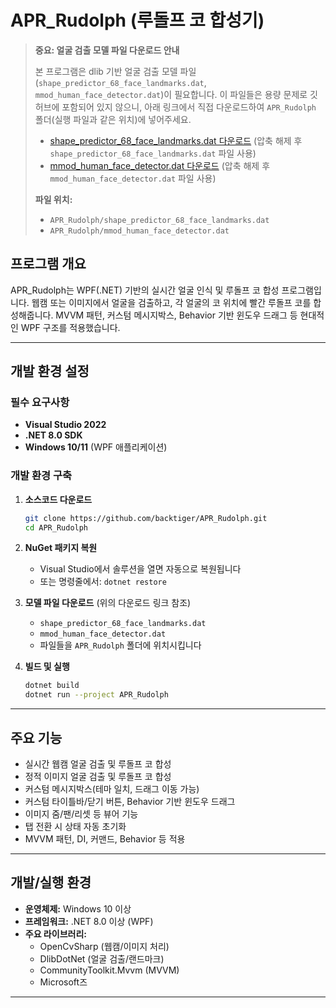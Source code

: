 # APR_Rudolph (루돌프 코 합성기)

> **중요: 얼굴 검출 모델 파일 다운로드 안내**
> 
> 본 프로그램은 dlib 기반 얼굴 검출 모델 파일(`shape_predictor_68_face_landmarks.dat`, `mmod_human_face_detector.dat`)이 필요합니다. 이 파일들은 용량 문제로 깃허브에 포함되어 있지 않으니, 아래 링크에서 직접 다운로드하여 `APR_Rudolph` 폴더(실행 파일과 같은 위치)에 넣어주세요.
>
> - [shape_predictor_68_face_landmarks.dat 다운로드](https://dlib.net/files/shape_predictor_68_face_landmarks.dat.bz2)
>   (압축 해제 후 `shape_predictor_68_face_landmarks.dat` 파일 사용)
> - [mmod_human_face_detector.dat 다운로드](https://dlib.net/files/mmod_human_face_detector.dat.bz2)
>   (압축 해제 후 `mmod_human_face_detector.dat` 파일 사용)
>
> **파일 위치:**
> - `APR_Rudolph/shape_predictor_68_face_landmarks.dat`
> - `APR_Rudolph/mmod_human_face_detector.dat`

## 프로그램 개요

APR_Rudolph는 WPF(.NET) 기반의 실시간 얼굴 인식 및 루돌프 코 합성 프로그램입니다. 웹캠 또는 이미지에서 얼굴을 검출하고, 각 얼굴의 코 위치에 빨간 루돌프 코를 합성해줍니다. MVVM 패턴, 커스텀 메시지박스, Behavior 기반 윈도우 드래그 등 현대적인 WPF 구조를 적용했습니다.

---

## 개발 환경 설정

### 필수 요구사항
- **Visual Studio 2022** 
- **.NET 8.0 SDK**
- **Windows 10/11** (WPF 애플리케이션)

### 개발 환경 구축
1. **소스코드 다운로드**
   ```bash
   git clone https://github.com/backtiger/APR_Rudolph.git
   cd APR_Rudolph
   ```

2. **NuGet 패키지 복원**
   - Visual Studio에서 솔루션을 열면 자동으로 복원됩니다
   - 또는 명령줄에서: `dotnet restore`

3. **모델 파일 다운로드** (위의 다운로드 링크 참조)
   - `shape_predictor_68_face_landmarks.dat`
   - `mmod_human_face_detector.dat`
   - 파일들을 `APR_Rudolph` 폴더에 위치시킵니다

4. **빌드 및 실행**
   ```bash
   dotnet build
   dotnet run --project APR_Rudolph
   ```

---

## 주요 기능
- 실시간 웹캠 얼굴 검출 및 루돌프 코 합성
- 정적 이미지 얼굴 검출 및 루돌프 코 합성
- 커스텀 메시지박스(테마 일치, 드래그 이동 가능)
- 커스텀 타이틀바/닫기 버튼, Behavior 기반 윈도우 드래그
- 이미지 줌/팬/리셋 등 뷰어 기능
- 탭 전환 시 상태 자동 초기화
- MVVM 패턴, DI, 커맨드, Behavior 등 적용

---

## 개발/실행 환경
- **운영체제:** Windows 10 이상
- **프레임워크:** .NET 8.0 이상 (WPF)
- **주요 라이브러리:**
  - OpenCvSharp (웹캠/이미지 처리)
  - DlibDotNet (얼굴 검출/랜드마크)
  - CommunityToolkit.Mvvm (MVVM)
  - Microsoft즈
---
